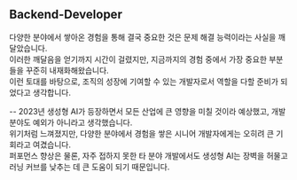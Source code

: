 ## Backend-Developer

다양한 분야에서 쌓아온 경험을 통해 결국 중요한 것은 문제 해결 능력이라는 사실을 깨달았습니다.  
이러한 깨달음을 얻기까지 시간이 걸렸지만, 지금까지의 경험 중에서 가장 중요한 부분들을 꾸준히 내재화해왔습니다.  
이런 토대를 바탕으로, 조직의 성장에 기여할 수 있는 개발자로서 역할을 다할 준비가 되었다고 생각합니다.  


--
2023년 생성형 AI가 등장하면서 모든 산업에 큰 영향을 미칠 것이라 예상했고, 개발 분야도 예외가 아니라고 생각했습니다.  
위기처럼 느껴졌지만, 다양한 분야에서 경험을 쌓은 시니어 개발자에게는 오히려 큰 기회라고 여겼습니다.  
퍼포먼스 향상은 물론, 자주 접하지 못한 타 분야 개발에서도 생성형 AI는 장벽을 허물고 러닝 커브를 낮추는 데 큰 도움이 되기 때문입니다.  


<!--
**wonyonglee/wonyonglee** is a ✨ _special_ ✨ repository because its `README.md` (this file) appears on your GitHub profile.

Here are some ideas to get you started:

- 🔭 I’m currently working on ...
- 🌱 I’m currently learning ...
- 👯 I’m looking to collaborate on ...
- 🤔 I’m looking for help with ...
- 💬 Ask me about ...
- 📫 How to reach me: ...
- 😄 Pronouns: ...
- ⚡ Fun fact: ...
-->
